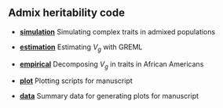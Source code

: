 ## Admix heritability code

- [**simulation**](https://github.com/jinguohuang/admix_heritability/tree/master/code/simulation) Simulating complex traits in admixed populations

- [**estimation**](https://github.com/jinguohuang/admix_heritability/tree/master/code/estimation) Estimating ${V}_g$ with GREML 

- [**empirical**](https://github.com/jinguohuang/admix_heritability/tree/master/code/empirical) Decomposing ${V}_g$ in traits in African Americans

- [**plot**](https://github.com/jinguohuang/admix_heritability/tree/master/code/plot) Plotting scripts for manuscript

- [**data**](https://github.com/jinguohuang/admix_heritability/tree/master/code/data) Summary data for generating plots for manuscript
